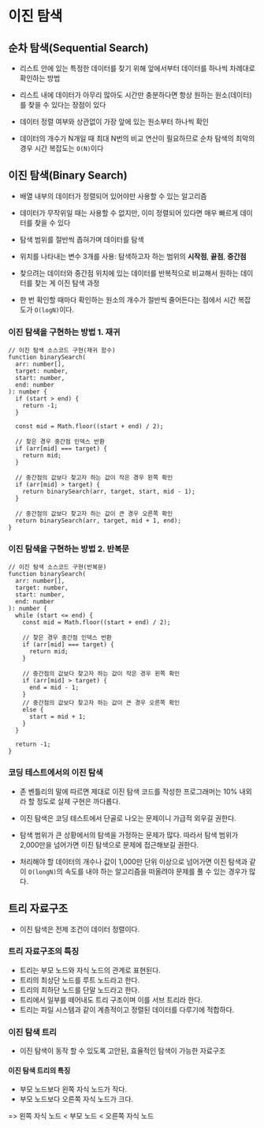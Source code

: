 # 이진 탐색

## 순차 탐색(Sequential Search)

- 리스트 안에 있는 특정한 데이터를 찾기 위해 앞에서부터 데이터를 하나씩 차례대로 확인하는 방법

- 리스트 내에 데이터가 아무리 많아도 시간만 충분하다면 항상 원하는 원소(데이터)를 찾을 수 있다는 장점이 있다

- 데이터 정렬 여부와 상관없이 가장 앞에 있는 원소부터 하나씩 확인

- 데이터의 개수가 N개일 때 최대 N번의 비교 연산이 필요하므로 순차 탐색의 최악의 경우 시간 복잡도는 `O(N)`이다

## 이진 탐색(Binary Search)

- 배열 내부의 데이터가 정렬되어 있어야만 사용할 수 있는 알고리즘

- 데이터가 무작위일 때는 사용할 수 없지만, 이미 정렬되어 있다면 매우 빠르게 데이터를 찾을 수 있다

- 탐색 범위를 절반씩 좁혀가며 데이터를 탐색

- 위치를 나타내는 변수 3개를 사용: 탐색하고자 하는 범위의 **시작점**, **끝점**, **중간점**

- 찾으려는 데이터와 중간점 위치에 있는 데이터를 반복적으로 비교해서 원하는 데이터를 찾는 게 이진 탐색 과정

- 한 번 확인할 때마다 확인하는 원소의 개수가 절반씩 줄어든다는 점에서 시간 복잡도가 `O(logN)`이다.

### 이진 탐색을 구현하는 방법 1. 재귀

```tsx
// 이진 탐색 소스코드 구현(재귀 함수)
function binarySearch(
  arr: number[],
  target: number,
  start: number,
  end: number
): number {
  if (start > end) {
    return -1;
  }

  const mid = Math.floor((start + end) / 2);

  // 찾은 경우 중간점 인덱스 반환
  if (arr[mid] === target) {
    return mid;
  }

  // 중간점의 값보다 찾고자 하는 값이 작은 경우 왼쪽 확인
  if (arr[mid] > target) {
    return binarySearch(arr, target, start, mid - 1);
  }

  // 중간점의 값보다 찾고자 하는 값이 큰 경우 오른쪽 확인
  return binarySearch(arr, target, mid + 1, end);
}
```

### 이진 탐색을 구현하는 방법 2. 반복문

```tsx
// 이진 탐색 소스코드 구현(반복문)
function binarySearch(
  arr: number[],
  target: number,
  start: number,
  end: number
): number {
  while (start <= end) {
    const mid = Math.floor((start + end) / 2);

    // 찾은 경우 중간점 인덱스 반환
    if (arr[mid] === target) {
      return mid;
    }

    // 중간점의 값보다 찾고자 하는 값이 작은 경우 왼쪽 확인
    if (arr[mid] > target) {
      end = mid - 1;
    }
    // 중간점의 값보다 찾고자 하는 값이 큰 경우 오른쪽 확인
    else {
      start = mid + 1;
    }
  }

  return -1;
}
```

### 코딩 테스트에서의 이진 탐색

- 존 벤틀리의 말에 따르면 제대로 이진 탐색 코드를 작성한 프로그래머는 10% 내외라 할 정도로 실제 구현은 까다롭다.

- 이진 탐색은 코딩 테스트에서 단골로 나오는 문제이니 가급적 외우길 권한다.

- 탐색 범위가 큰 상황에서의 탐색을 가정하는 문제가 많다. 따라서 탐색 범위가 2,000만을 넘어가면 이진 탐색으로 문제에 접근해보길 권한다.

- 처리해야 할 데이터의 개수나 값이 1,000만 단위 이상으로 넘어가면 이진 탐색과 같이 `O(longN)`의 속도를 내야 하는 알고리즘을 떠올려야 문제를 풀 수 있는 경우가 많다.

## 트리 자료구조

- 이진 탐색은 전제 조건이 데이터 정렬이다.

### 트리 자료구조의 특징

- 트리는 부모 노드와 자식 노드의 관계로 표현된다.
- 트리의 최상단 노드를 루트 노드라고 한다.
- 트리의 최하단 노드를 단말 노드라고 한다.
- 트리에서 일부를 떼어내도 트리 구조이며 이를 서브 트리라 한다.
- 트리는 파일 시스템과 같이 계층적이고 정렬된 데이터를 다루기에 적합하다.

### 이진 탐색 트리

- 이진 탐색이 동작 할 수 있도록 고안된, 효율적인 탐색이 가능한 자료구조

#### 이진 탐색 트리의 특징

- 부모 노드보다 왼쪽 자식 노드가 작다.
- 부모 노드보다 오른쪽 자식 노드가 크다.

=> 왼쪽 자식 노드 < 부모 노드 < 오른쪽 자식 노드
